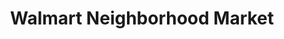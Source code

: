 ---
title: "Walmart Neighborhood Market"
url: /memphis/walmart-neighborhood-market/
shop: Supermarkt
---